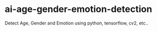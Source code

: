# ai-age-gender-emotion-detection
Detect Age, Gender and Emotion using python, tensorflow, cv2, etc..
